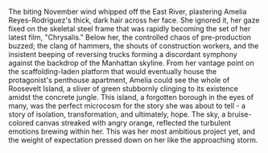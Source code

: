 The biting November wind whipped off the East River, plastering Amelia Reyes-Rodriguez's thick, dark hair across her face.  She ignored it, her gaze fixed on the skeletal steel frame that was rapidly becoming the set of her latest film, "Chrysalis."  Below her, the controlled chaos of pre-production buzzed; the clang of hammers, the shouts of construction workers, and the insistent beeping of reversing trucks forming a discordant symphony against the backdrop of the Manhattan skyline.  From her vantage point on the scaffolding-laden platform that would eventually house the protagonist's penthouse apartment, Amelia could see the whole of Roosevelt Island, a sliver of green stubbornly clinging to its existence amidst the concrete jungle. This island, a forgotten borough in the eyes of many, was the perfect microcosm for the story she was about to tell - a story of isolation, transformation, and ultimately, hope.  The sky, a bruise-colored canvas streaked with angry orange, reflected the turbulent emotions brewing within her. This was her most ambitious project yet, and the weight of expectation pressed down on her like the approaching storm.

